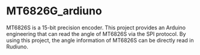 # MT6826G_ardiuno
MT6826S is a 15-bit precision encoder. This project provides an Arduino engineering that can read the angle of MT6826S via the SPI protocol. By using this project, the angle information of MT6826S can be directly read in Rudiuno.
